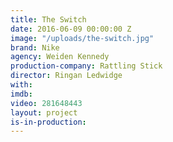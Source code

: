 ```yaml
---
title: The Switch
date: 2016-06-09 00:00:00 Z
image: "/uploads/the-switch.jpg"
brand: Nike
agency: Weiden Kennedy
production-company: Rattling Stick
director: Ringan Ledwidge
with: 
imdb: 
video: 281648443
layout: project
is-in-production: 
---
```


